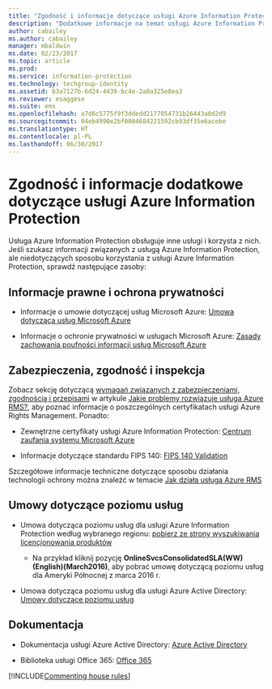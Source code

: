 ```yaml
---
title: "Zgodność i informacje dotyczące usługi Azure Information Protection"
description: "Dodatkowe informacje na temat usługi Azure Information Protection dotyczące na przykład kwestii prawnych, zgodności i umów SLA."
author: cabailey
ms.author: cabailey
manager: mbaldwin
ms.date: 02/23/2017
ms.topic: article
ms.prod: 
ms.service: information-protection
ms.technology: techgroup-identity
ms.assetid: b3a7127b-6d24-4439-bc4e-2a0a325e8ea3
ms.reviewer: esaggese
ms.suite: ems
ms.openlocfilehash: a7d6c5775f9f3ddedd2177054731b26443a0d2d9
ms.sourcegitcommit: 04eb4990e2bf0004684221592cb93df35e6acebe
ms.translationtype: HT
ms.contentlocale: pl-PL
ms.lasthandoff: 06/30/2017
---
```

# <a name="compliance-and-supporting-information-for-azure-information-protection"></a>Zgodność i informacje dodatkowe dotyczące usługi Azure Information Protection

Usługa Azure Information Protection obsługuje inne usługi i korzysta z nich. Jeśli szukasz informacji związanych z usługą Azure Information Protection, ale niedotyczących sposobu korzystania z usługi Azure Information Protection, sprawdź następujące zasoby:

## <a name="legal-and-privacy"></a>Informacje prawne i ochrona prywatności

- Informacje o umowie dotyczącej usług Microsoft Azure: [Umowa dotycząca usług Microsoft Azure](http://azure.microsoft.com/support/legal/subscription-agreement/)

- Informacje o ochronie prywatności w usługach Microsoft Azure: [Zasady zachowania poufności informacji usług Microsoft Azure](http://azure.microsoft.com/support/legal/privacy-statement/)

## <a name="security-compliance-and-auditing"></a>Zabezpieczenia, zgodność i inspekcja

Zobacz sekcję dotyczącą [wymagań związanych z zabezpieczeniami, zgodnością i przepisami](../understand-explore/azure-rms-problems-it-solves.md#security-compliance-and-regulatory-requirements) w artykule [Jakie problemy rozwiązuje usługa Azure RMS?](../understand-explore/azure-rms-problems-it-solves.md), aby poznać informacje o poszczególnych certyfikatach usługi Azure Rights Management. Ponadto:

- Zewnętrzne certyfikaty usługi Azure Information Protection: [Centrum zaufania systemu Microsoft Azure](http://azure.microsoft.com/support/trust-center/)

- Informacje dotyczące standardu FIPS 140: [FIPS 140 Validation](https://technet.microsoft.com/library/security/cc750357.aspx)

Szczegółowe informacje techniczne dotyczące sposobu działania technologii ochrony można znaleźć w temacie [Jak działa usługa Azure RMS](../understand-explore/how-does-it-work.md) 

## <a name="service-level-agreements"></a>Umowy dotyczące poziomu usług

- Umowa dotycząca poziomu usług dla usługi Azure Information Protection według wybranego regionu: [pobierz ze strony wyszukiwania licencjonowania produktów](http://microsoftvolumelicensing.com/DocumentSearch.aspx?Mode=3&amp;DocumentTypeId=37)

    - Na przykład kliknij pozycję **OnlineSvcsConsolidatedSLA(WW)(English)(March2016)**, aby pobrać umowę dotyczącą poziomu usług dla Ameryki Północnej z marca 2016 r.

-   Umowa dotycząca poziomu usług dla usługi Azure Active Directory: [Umowy dotyczące poziomu usług](http://azure.microsoft.com/support/legal/sla/)

## <a name="documentation"></a>Dokumentacja

- Dokumentacja usługi Azure Active Directory: [Azure Active Directory](/active-directory/)

- Biblioteka usługi Office 365: [Office 365](http://technet.microsoft.com/library/dn127064%28v=office.14%29.aspx)

[!INCLUDE[Commenting house rules](../includes/houserules.md)]
